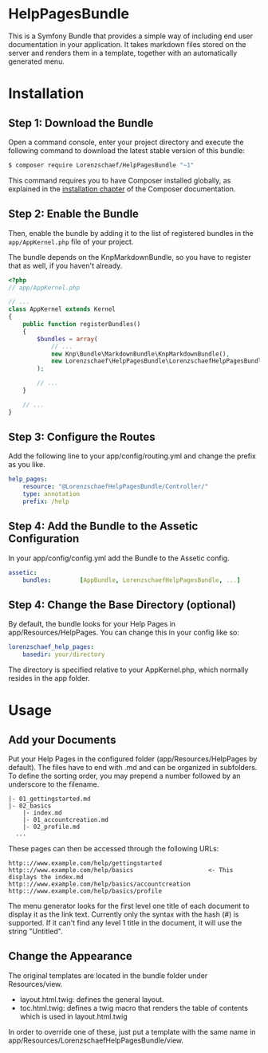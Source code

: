 HelpPagesBundle
===============

This is a Symfony Bundle that provides a simple way of including end user documentation in your application. It takes markdown files stored on the server and renders them in a template, together with an automatically generated menu.

Installation
============

Step 1: Download the Bundle
---------------------------

Open a command console, enter your project directory and execute the
following command to download the latest stable version of this bundle:

```bash
$ composer require Lorenzschaef/HelpPagesBundle "~1"
```

This command requires you to have Composer installed globally, as explained
in the [installation chapter](https://getcomposer.org/doc/00-intro.md)
of the Composer documentation.

Step 2: Enable the Bundle
-------------------------

Then, enable the bundle by adding it to the list of registered bundles
in the `app/AppKernel.php` file of your project.

The bundle depends on the KnpMarkdownBundle, so you have to register that as well, if you haven't already.

```php
<?php
// app/AppKernel.php

// ...
class AppKernel extends Kernel
{
    public function registerBundles()
    {
        $bundles = array(
            // ...
            new Knp\Bundle\MarkdownBundle\KnpMarkdownBundle(),
            new Lorenzschaef\HelpPagesBundle\LorenzschaefHelpPagesBundle(),
        );

        // ...
    }

    // ...
}
```

Step 3: Configure the Routes
----------------------------

Add the following line to your app/config/routing.yml and change the prefix as you like.

```yml
help_pages:
    resource: "@LorenzschaefHelpPagesBundle/Controller/"
    type: annotation
    prefix: /help
```

Step 4: Add the Bundle to the Assetic Configuration
---------------------------------------------------

In your app/config/config.yml add the Bundle to the Assetic config.

```yml
assetic:
    bundles:        [AppBundle, LorenzschaefHelpPagesBundle, ...]

```

Step 4: Change the Base Directory (optional)
---------------------------------------------------------------------------

By default, the bundle looks for your Help Pages in app/Resources/HelpPages. You can change this in your config like so:


```yml
lorenzschaef_help_pages:
    basedir: your/directory
```

The directory is specified relative to your AppKernel.php, which normally resides in the app folder.



Usage
=====

Add your Documents
------------------

Put your Help Pages in the configured folder (app/Resources/HelpPages by default). The files have to end with .md and can be organized in subfolders. To define the sorting order, you may prepend a number followed by an underscore to the filename.

```
|- 01_gettingstarted.md
|- 02_basics
    |- index.md
    |- 01_accountcreation.md
    |- 02_profile.md
  ...
```

These pages can then be accessed through the following URLs:

```
http:://www.example.com/help/gettingstarted
http:://www.example.com/help/basics                     <- This displays the index.md
http:://www.example.com/help/basics/accountcreation
http:://www.example.com/help/basics/profile
```

The menu generator looks for the first level one title of each document to display it as the link text. Currently only the syntax with the hash (#) is supported. If it can't find any level 1 title in the document, it will use the string "Untitled".

Change the Appearance
---------------------

The original templates are located in the bundle folder under Resources/view.

- layout.html.twig: defines the general layout.
- toc.html.twig: defines a twig macro that renders the table of contents which is used in layout.html.twig

In order to override one of these, just put a template with the same name in app/Resources/LorenzschaefHelpPagesBundle/view.

